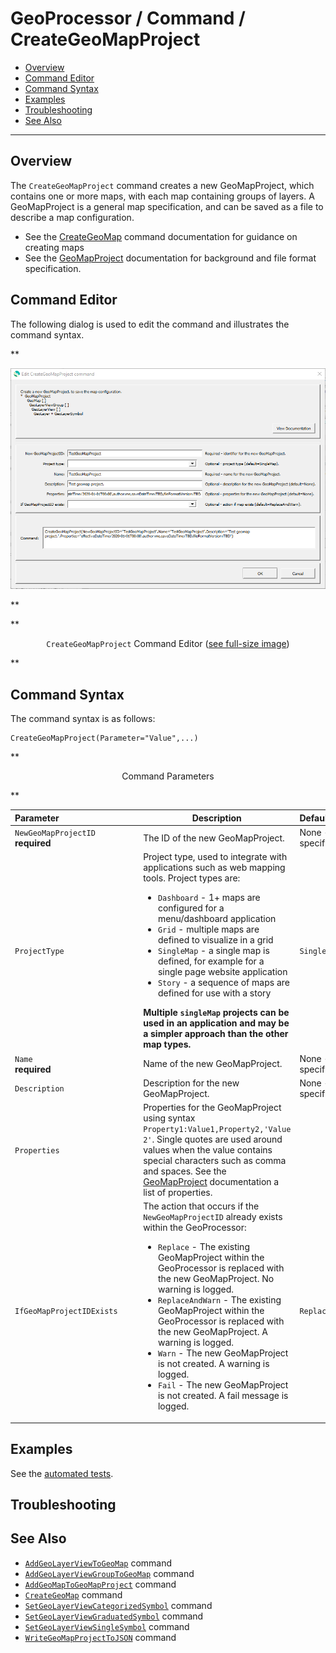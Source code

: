 # GeoProcessor / Command / CreateGeoMapProject #

* [Overview](#overview)
* [Command Editor](#command-editor)
* [Command Syntax](#command-syntax)
* [Examples](#examples)
* [Troubleshooting](#troubleshooting)
* [See Also](#see-also)

-------------------------

## Overview ##

The `CreateGeoMapProject` command creates a new GeoMapProject, which contains one or more maps, with each map containing groups of layers.
A GeoMapProject is a general map specification,
and can be saved as a file to describe a map configuration.

* See the [CreateGeoMap](../CreateGeoMap/CreateGeoMap.md) command documentation for guidance on creating maps
* See the [GeoMapProject](../../appendix-geomapproject/geomapproject.md) documentation for background and file format specification.

## Command Editor ##

The following dialog is used to edit the command and illustrates the command syntax.

**<p style="text-align: center;">
![CreateGeoMapProject](CreateGeoMapProject.png)
</p>**

**<p style="text-align: center;">
`CreateGeoMapProject` Command Editor (<a href="../CreateGeoMapProject.png">see full-size image</a>)
</p>**

## Command Syntax ##

The command syntax is as follows:

```text
CreateGeoMapProject(Parameter="Value",...)
```
**<p style="text-align: center;">
Command Parameters
</p>**

| **Parameter**&nbsp;&nbsp;&nbsp;&nbsp;&nbsp;&nbsp;&nbsp;&nbsp;&nbsp;&nbsp;&nbsp;&nbsp;&nbsp;&nbsp;&nbsp;&nbsp;&nbsp;&nbsp;&nbsp;&nbsp;&nbsp;&nbsp;&nbsp;&nbsp;&nbsp;&nbsp;&nbsp;&nbsp;&nbsp;&nbsp;&nbsp;&nbsp; | **Description** | **Default**&nbsp;&nbsp;&nbsp;&nbsp;&nbsp;&nbsp;&nbsp;&nbsp;&nbsp;&nbsp;&nbsp;&nbsp;&nbsp;&nbsp;&nbsp;&nbsp;&nbsp;&nbsp; |
| --------------|-----------------|----------------- |
| `NewGeoMapProjectID` <br> **required** | The ID of the new GeoMapProject. | None - must be specified. |
| `ProjectType` | Project type, used to integrate with applications such as web mapping tools.  Project types are:<ul><li>`Dashboard` - 1+ maps are configured for a menu/dashboard application</li><li>`Grid` - multiple maps are defined to visualize in a grid</li><li>`SingleMap` - a single map is defined, for example for a single page website application</li><li>`Story` - a sequence of maps are defined for use with a story</li></ul>**Multiple `singleMap` projects can be used in an application and may be a simpler approach than the other map types.** | `SingleMap` |
| `Name`<br>**required** | Name of the new GeoMapProject. | None - must be specified. |
| `Description` | Description for the new GeoMapProject. | None - must be specified. |
| `Properties` | Properties for the GeoMapProject using syntax `Property1:Value1,Property2,'Value 2'`.  Single quotes are used around values when the value contains special characters such as comma and spaces.  See the [GeoMapProject](../../appendix-geomapproject/geomapproject.md) documentation a list of properties. |  |
| `IfGeoMapProjectIDExists` |The action that occurs if the `NewGeoMapProjectID` already exists within the GeoProcessor:<ul><li>`Replace` - The existing GeoMapProject within the GeoProcessor is replaced with the new GeoMapProject. No warning is logged.</li><li>`ReplaceAndWarn` - The existing GeoMapProject within the GeoProcessor is replaced with the new GeoMapProject. A warning is logged.</li><li>`Warn` - The new GeoMapProject is not created. A warning is logged.</li><li>`Fail` - The new GeoMapProject is not created. A fail message is logged.</li></ul> | `Replace` | 

## Examples ##

See the [automated tests](https://github.com/OpenWaterFoundation/owf-app-geoprocessor-python-test/tree/master/test/commands/CreateGeoMapProject).

## Troubleshooting ##

## See Also ##

* [`AddGeoLayerViewToGeoMap`](../AddGeoLayerViewToGeoMap/AddGeoLayerViewToGeoMap.md) command
* [`AddGeoLayerViewGroupToGeoMap`](../AddGeoLayerViewGroupToGeoMap/AddGeoLayerViewGroupToGeoMap.md) command
* [`AddGeoMapToGeoMapProject`](../AddGeoMapToGeoMapProject/AddGeoMapToGeoMapProject.md) command
* [`CreateGeoMap`](../CreateGeoMap/CreateGeoMap.md) command
* [`SetGeoLayerViewCategorizedSymbol`](../SetGeoLayerViewCategorizedSymbol/SetGeoLayerViewCategorizedSymbol.md) command
* [`SetGeoLayerViewGraduatedSymbol`](../SetGeoLayerViewGraduatedSymbol/SetGeoLayerViewGraduatedSymbol.md) command
* [`SetGeoLayerViewSingleSymbol`](../SetGeoLayerViewSingleSymbol/SetGeoLayerViewSingleSymbol.md) command
* [`WriteGeoMapProjectToJSON`](../WriteGeoMapProjectToJSON/WriteGeoMapProjectToJSON.md) command
